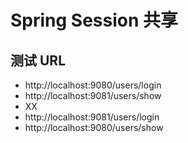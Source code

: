 # Spring Session 共享

## 测试 URL
- http://localhost:9080/users/login
- http://localhost:9081/users/show
- XX
- http://localhost:9081/users/login
- http://localhost:9080/users/show
